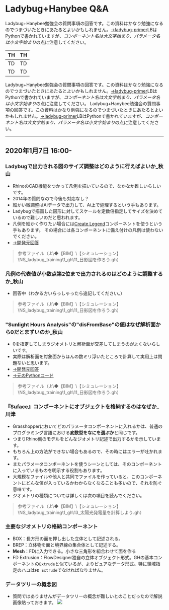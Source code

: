 # Ladybug+Hanybee Q&A
Ladybug+Hanybee勉強会の質問事項の回答です。この資料はかなり勉強になるのでつまづいたときにあたるとよいかもしれません。[→ladybug-primer](https://mostapharoudsari.gitbooks.io/ladybug-primer/content/)LBはPythonで書かれていますが、*コンポーネント名は大文字始まり、パラメータ名は小文字始まり*の点に注意してください。

|  TH  |  TH  |
| ---- | ---- |
|  TD  |  TD  |
|  TD  |  TD  |


Ladybug+Hanybee勉強会の質問事項の回答です。この資料はかなり勉強になるのでつまづいたときにあたるとよいかもしれません。[→ladybug-primer](https://mostapharoudsari.gitbooks.io/ladybug-primer/content/)LBはPythonで書かれていますが、*コンポーネント名は大文字始まり、パラメータ名は小文字始まり*の点に注意してください。
Ladybug+Hanybee勉強会の質問事項の回答です。この資料はかなり勉強になるのでつまづいたときにあたるとよいかもしれません。[→ladybug-primer](https://mostapharoudsari.gitbooks.io/ladybug-primer/content/)LBはPythonで書かれていますが、*コンポーネント名は大文字始まり、パラメータ名は小文字始まり*の点に注意してください。


---

## 2020年1月7日 16:00-
### Ladybugで出力される図のサイズ調整はどのように行えばよいか_秋山
* RhinoのCAD機能をつかって凡例を描いているので、なかなか難しいらしいです。
* 2014年の質問なので今後も対応なし？
* 細かい微調整はAiデータで出力して、Ai上で処理するという手もあります。
* Ladybugで描画した図形に対してスケールを定数倍指定してサイズを決めているので難しいのだと思われます。
* 凡例を細かく作りたい場合には[Create Legend](>https://rhino.github.io/components/ladybug/createLegend.html)コンポーネントを使うという手もあります。
その場合には各コンポーネントに備え付けの凡例は使わないでください。
* [→開発元回答](https://www.grasshopper3d.com/group/ladybug/forum/topics/view-dependant-legend)

> 参考ファイル（J:\◆【BIM】\【シミュレーション】\NS_ladybug_training\1_gh\11_日影図を作ろう.gh）

### 凡例の代表値が小数点第2位まで出力されるのはどのように調整するか_秋山
* 回答中（わかる方いらっしゃったら追記してください。）

> 参考ファイル（J:\◆【BIM】\【シミュレーション】\NS_ladybug_training\1_gh\11_日影図を作ろう.gh）

### "Sunlight Hours Analysis"の"disFromBase"の値はなぜ解析面から0だとまずいのか_秋山
* 0を指定してしまうジオメトリと解析面が交差してしまうのがよくないらしいです。
* 実際は解析面を対象面からほんの数ミリ浮いたところで計算して実用上は問題ないと思います。
* [→開発元回答](https://discourse.ladybug.tools/t/ladybug-sunlight-hours-analysis/4256)
* [→元のPythonコード](https://github.com/ladybug-tools/ladybug-legacy/blob/master/src/Ladybug_Sunlight%20Hours%20Analysis.py)

> 参考ファイル（J:\◆【BIM】\【シミュレーション】\NS_ladybug_training\1_gh\11_日影図を作ろう.gh）

### 『Suface』コンポーネントにオブジェクトを格納するのはなぜか_川津
* Grasshopperにおいてどのパラメータコンポーネントに入れるかは、普通のプログラミング言語における**変数型をなにを選ぶか**と同じです。
* つまりRhino側のモデルをどんなジオメトリ記述で出力するかを示しています。
* もちろん上の方法ができない場合もあるので、その時にはエラーが吐かれます。
* またパラメータコンポーネントを使うシーンとしては、そのコンポーネントに入っているものを明示する役割もあります。
* 大規模なファイルや他人と共同でファイルを作っていると、このコンポーネントにどんな値が入っているかわからなくなることも多いので、それを防ぐ意味です。
* ジオメトリの種類については詳しくは次の項目を読んでください。
> 参考ファイル（J:\◆【BIM】\【シミュレーション】\NS_ladybug_training\1_gh\13_太陽光発電量を計算しよう.gh）

### 主要なジオメトリの格納コンポーネント	
* BOX：長方形の面を押し出した立体として記述される。
* BREP：立体物を面と境界線の集合体として記述する。
* **Mesh**：FDに入力できる。小さな三角形を組合わせて面を作る
* FD Extrusion：FlowDesigner独自の立体オブジェクト形式。GHの基本コンポーネントの`Extrude`と似ているが、よりピュアなデータ形式。特に領域指定のハコは`FD Extrude`でなければなりません。

### データツリーの概念図
* 質問ではありませんがデータツリーの概念が難しいとのことだったので解説画像貼っておきます。
![](img/img1.jpg)
